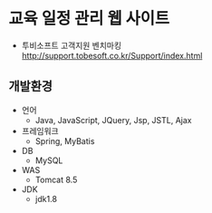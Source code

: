 # 교육 일정 관리 웹 사이트
- 투비소프트 고객지원 벤치마킹 http://support.tobesoft.co.kr/Support/index.html

## 개발환경
- 언어
  - Java, JavaScript, JQuery, Jsp, JSTL, Ajax
- 프레임워크
  - Spring, MyBatis
- DB
  - MySQL
- WAS
  - Tomcat 8.5
- JDK
  - jdk1.8
  
## 
